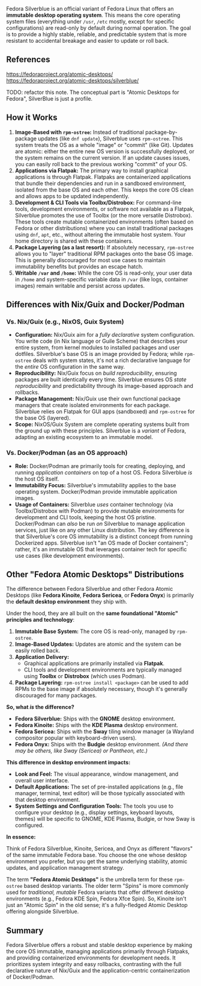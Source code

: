 Fedora Silverblue is an official variant of Fedora Linux that offers an **immutable desktop operating system**. This means the core operating system files (everything under `/usr`, `/etc` mostly, except for specific configurations) are read-only by default during normal operation. The goal is to provide a highly stable, reliable, and predictable system that is more resistant to accidental breakage and easier to update or roll back.

## References

https://fedoraproject.org/atomic-desktops/
https://fedoraproject.org/atomic-desktops/silverblue/

TODO: refactor this note. The conceptual part is "Atomic Desktops for Fedora", SilverBlue is just a profile.

## How it Works

1.  **Image-Based with `rpm-ostree`:** Instead of traditional package-by-package updates (like `dnf update`), Silverblue uses `rpm-ostree`. This system treats the OS as a whole "image" or "commit" (like Git). Updates are atomic: either the entire new OS version is successfully deployed, or the system remains on the current version. If an update causes issues, you can easily roll back to the previous working "commit" of your OS.
2.  **Applications via Flatpak:** The primary way to install graphical applications is through Flatpak. Flatpaks are containerized applications that bundle their dependencies and run in a sandboxed environment, isolated from the base OS and each other. This keeps the core OS clean and allows apps to be updated independently.
3.  **Development & CLI Tools via Toolbx/Distrobox:** For command-line tools, development environments, or software not available as a Flatpak, Silverblue promotes the use of Toolbx (or the more versatile Distrobox). These tools create mutable containerized environments (often based on Fedora or other distributions) where you can install traditional packages using `dnf`, `apt`, etc., without altering the immutable host system. Your home directory is shared with these containers.
4.  **Package Layering (as a last resort):** If absolutely necessary, `rpm-ostree` allows you to "layer" traditional RPM packages onto the base OS image. This is generally discouraged for most use cases to maintain immutability benefits but provides an escape hatch.
5.  **Writable `/var` and `/home`:** While the core OS is read-only, your user data in `/home` and system-specific variable data in `/var` (like logs, container images) remain writable and persist across updates.

## Differences with Nix/Guix and Docker/Podman

### Vs. Nix/Guix (e.g., NixOS, Guix System)

*   **Configuration:** Nix/Guix aim for a *fully declarative* system configuration. You write code (in Nix language or Guile Scheme) that describes your entire system, from kernel modules to installed packages and user dotfiles. Silverblue's base OS is an image provided by Fedora; while `rpm-ostree` deals with system states, it's not a rich declarative language for the *entire* OS configuration in the same way.
*   **Reproducibility:** Nix/Guix focus on *build reproducibility*, ensuring packages are built identically every time. Silverblue ensures OS *state reproducibility* and predictability through its image-based approach and rollbacks.
*   **Package Management:** Nix/Guix use their own functional package managers that create isolated environments for each package. Silverblue relies on Flatpak for GUI apps (sandboxed) and `rpm-ostree` for the base OS (layered).
*   **Scope:** NixOS/Guix System are complete operating systems built from the ground up with these principles. Silverblue is a *variant* of Fedora, adapting an existing ecosystem to an immutable model.

### Vs. Docker/Podman (as an OS approach)

*   **Role:** Docker/Podman are primarily tools for creating, deploying, and running *application containers* on top of a host OS. Fedora Silverblue *is* the host OS itself.
*   **Immutability Focus:** Silverblue's immutability applies to the base operating system. Docker/Podman provide immutable application images.
*   **Usage of Containers:** Silverblue *uses* container technology (via Toolbx/Distrobox with Podman) to provide mutable environments for development and CLI tools, keeping the host OS pristine. Docker/Podman can *also* be run *on* Silverblue to manage application services, just like on any other Linux distribution. The key difference is that Silverblue's core OS immutability is a distinct concept from running Dockerized apps. Silverblue isn't "an OS made of Docker containers"; rather, it's an immutable OS that leverages container tech for specific use cases (like development environments).

## Other "Fedora Atomic Desktops" Distributions

The difference between Fedora Silverblue and other Fedora Atomic Desktops (like **Fedora Kinoite**, **Fedora Sericea**, or **Fedora Onyx**) is primarily the **default desktop environment** they ship with.

Under the hood, they are all built on the **same foundational "Atomic" principles and technology**:

1.  **Immutable Base System:** The core OS is read-only, managed by `rpm-ostree`.
2.  **Image-Based Updates:** Updates are atomic and the system can be easily rolled back.
3.  **Application Delivery:**
    *   Graphical applications are primarily installed via **Flatpak**.
    *   CLI tools and development environments are typically managed using **Toolbx** or **Distrobox** (which uses Podman).
4.  **Package Layering:** `rpm-ostree install <package>` can be used to add RPMs to the base image if absolutely necessary, though it's generally discouraged for many packages.

**So, what *is* the difference?**

*   **Fedora Silverblue:** Ships with the **GNOME** desktop environment.
*   **Fedora Kinoite:** Ships with the **KDE Plasma** desktop environment.
*   **Fedora Sericea:** Ships with the **Sway** tiling window manager (a Wayland compositor popular with keyboard-driven users).
*   **Fedora Onyx:** Ships with the **Budgie** desktop environment.
    *(And there may be others, like Sway (Sericea) or Pantheon, etc.)*

**This difference in desktop environment impacts:**

*   **Look and Feel:** The visual appearance, window management, and overall user interface.
*   **Default Applications:** The set of pre-installed applications (e.g., file manager, terminal, text editor) will be those typically associated with that desktop environment.
*   **System Settings and Configuration Tools:** The tools you use to configure your desktop (e.g., display settings, keyboard layouts, themes) will be specific to GNOME, KDE Plasma, Budgie, or how Sway is configured.

**In essence:**

Think of Fedora Silverblue, Kinoite, Sericea, and Onyx as different "flavors" of the same immutable Fedora base. You choose the one whose desktop environment you prefer, but you get the same underlying stability, atomic updates, and application management strategy.

The term **"Fedora Atomic Desktops"** is the umbrella term for these `rpm-ostree` based desktop variants. The older term "Spins" is more commonly used for *traditional, mutable* Fedora variants that offer different desktop environments (e.g., Fedora KDE Spin, Fedora Xfce Spin). So, Kinoite isn't just an "Atomic Spin" in the old sense; it's a fully-fledged Atomic Desktop offering alongside Silverblue.

## Summary

Fedora Silverblue offers a robust and stable desktop experience by making the core OS immutable, managing applications primarily through Flatpaks, and providing containerized environments for development needs. It prioritizes system integrity and easy rollbacks, contrasting with the full declarative nature of Nix/Guix and the application-centric containerization of Docker/Podman.
